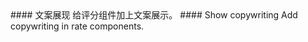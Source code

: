 <cn>
#### 文案展现
给评分组件加上文案展示。
</cn>

<us>
#### Show copywriting
Add copywriting in rate components.
</us>
